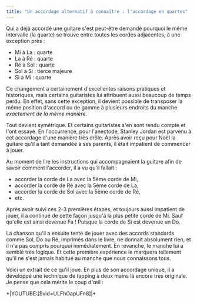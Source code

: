 ```yaml
---
title: "Un accordage alternatif à connaître : l'accordage en quartes"
---
```


Qui a déjà accordé une guitare s'est peut-être demandé pourquoi le même 
intervalle (la quarte) se trouve entre toutes les cordes adjacentes, à une 
exception près :

- Mi à La : quarte
- La à Ré : quarte
- Ré à Sol : quarte
- Sol à Si : tierce majeure
- Si à Mi : quarte

Ce changement a certainement d'excellentes raisons pratiques et historiques, 
mais certains guitaristes lui attribuent aussi beaucoup de temps perdu. En 
effet, sans cette exception, il devient possible de transposer la même position 
d'accord ou de gamme à plusieurs endroits du manche *exactement de la même 
manière*.

Tout devient symétrique. Et certains guitaristes s'en sont rendu compte et 
l'ont essayé. En l'occurrence, pour l'anectode, Stanley Jordan est parvenu à 
cet accordage d'une manière très drôle. Après avoir reçu pour Noël la guitare 
qu'il a tant demandée à ses parents, il était impatient de commencer à jouer.

Au moment de lire les instructions qui accompagnaient la guitare afin de savoir 
comment l'accorder, il a vu qu'il fallait :

- accorder la corde de La avec la 5ème corde de Mi,
- accorder la corde de Ré avec la 5ème corde de La,
- accorder la corde de Sol avec la 5ème corde de Ré,
- etc.

Après avoir suivi ces 2-3 premières étapes, et toujours aussi impatient de 
jouer, il a continué de cette façon jusqu'à la plus petite corde de Mi. Sauf 
qu'elle est ainsi devenue Fa ! Puisque la corde de Si est devenue un Do.

La chanson qu'il a ensuite tenté de jouer avec des accords standards comme Sol, 
Do ou Ré, imprimés dans le livre, ne donnait absolument rien, et il n'a pas 
compris pourquoi immédiatement. En revanche, le manche lui a semblé très 
logique. Et cette première expérience le marquera tellement qu'il ne s'est 
jamais habitué au manche que nous connaissons tous.

Voici un extrait de ce qu'il joue. En plus de son accordage unique, il a 
développé une technique de tapping à deux mains là encore très originale. Je 
pense que cela mérite le coup d'œil :

\*\|YOUTUBE:[$vid=ULFhOapUFn8]\|\*
